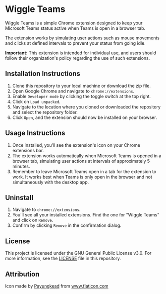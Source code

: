 # Wiggle Teams

Wiggle Teams is a simple Chrome extension designed to keep your Microsoft Teams status active when Teams is open in a browser tab. 

The extension works by simulating user actions such as mouse movements and clicks at defined intervals to prevent your status from going idle.

**Important:** This extension is intended for individual use, and users should follow their organization's policy regarding the use of such extensions.

## Installation Instructions

1. Clone this repository to your local machine or download the zip file.
2. Open Google Chrome and navigate to `chrome://extensions`.
3. Enable `Developer mode` by clicking the toggle switch at the top right.
4. Click on `Load unpacked`.
5. Navigate to the location where you cloned or downloaded the repository and select the repository folder.
6. Click `Open`, and the extension should now be installed on your browser.

## Usage Instructions

1. Once installed, you'll see the extension's icon on your Chrome extensions bar.
2. The extension works automatically when Microsoft Teams is opened in a browser tab, simulating user actions at intervals of approximately 5 minutes.
3. Remember to leave Microsoft Teams open in a tab for the extension to work. It works best when Teams is only open in the browser and not simultaneously with the desktop app.

## Uninstall

1. Navigate to `chrome://extensions`.
2. You'll see all your installed extensions. Find the one for "Wiggle Teams" and click on `Remove`.
3. Confirm by clicking `Remove` in the confirmation dialog.

## License

This project is licensed under the GNU General Public License v3.0. For more information, see the [LICENSE](LICENSE) file in this repository.

## Attribution

Icon made by [Payungkead](https://www.flaticon.com/authors/payungkead) from www.flaticon.com
